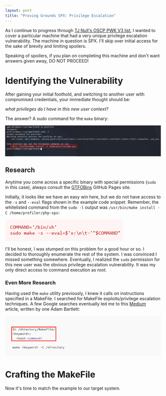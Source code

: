 ```yaml
---
layout: post
title: "Proving Grounds SPX: Privilege Escalation"
---
```


As I continue to progress through [TJ Null's OSCP PWK V3 list](https://docs.google.com/spreadsheets/u/1/d/1dwSMIAPIam0PuRBkCiDI88pU3yzrqqHkDtBngUHNCw8/htmlview), I wanted to cover a particular machine that had a very unique privilege escalation vulnerability. The machine in question is SPX. I'll skip over initial access for the sake of brevity and limiting spoilers.

Speaking of spoilers, if you plan on completing this machine and don't want answers given away, DO NOT PROCEED!

# Identifying the Vulnerability

After gaining your initial foothold, and switching to another user with compromised credentials, your immediate thought should be:

*what privileges do I have in this new user context?* 

The answer? A sudo command for the `make` binary:

![profiler sudo privileges](/assets/img/PG-SPX-PrivEsc_Sudo-Cmd.png)

## Research

Anytime you come across a specific binary with special permissions (`sudo` in this case), always consult the [GTFOBins](https://gtfobins.github.io/gtfobins/make/#sudo) GitHub Pages site.

Initially, it looks like we have an easy win here, but we do not have access to the `-s` and `--eval` flags shown in the example code snippet. Remember, the whitelisted command from the `sudo -l` output was `/usr/bin/make install -C /home/profiler/php-spx`:

![GTFOBin Research](/assets/img/PG-SPX-PrivEsc_Make-GTFOBin.png)

I'll be honest, I was stumped on this problem for a good hour or so. I decided to thoroughly enumerate the rest of the system. I was convinced I missed something somewhere. Eventually, I realized the `sudo` permission for this new user was the obvious privilege escalation vulnerability. It was my only direct access to command execution as *root*.

### Even More Research

Having used the `make` utility previously, I knew it calls on instructions specified in a MakeFile. I searched for MakeFile exploits/privilege escalation techniques. A few Google searches eventually led me to this [Medium](https://medium.com/@adamforsythebartlett/makefile-privilege-escalation-oscp-62ea2c666d23) article, written by one Adam Bartlett:

![Medium Article Example](/assets/img/PG-SPX-PrivEsc_Make-Medium-Blog.png)

# Crafting the MakeFile

Now it's time to match the example to our target system.